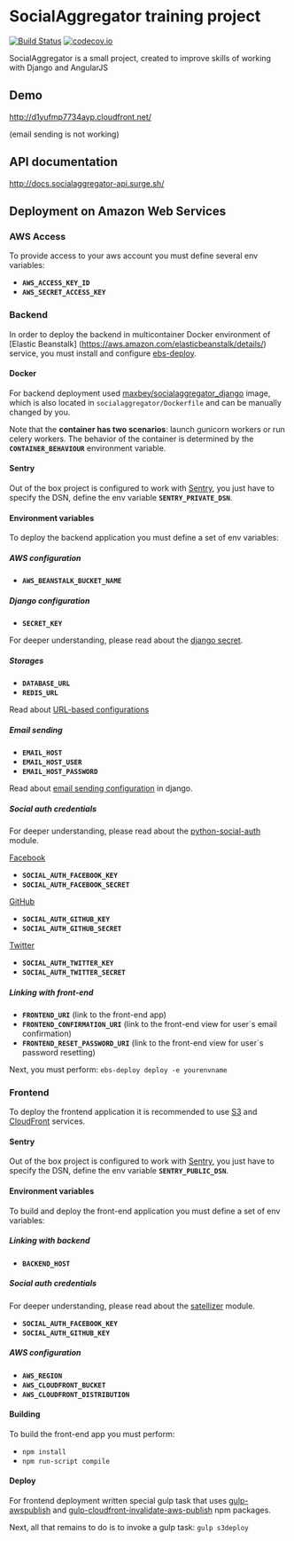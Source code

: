 # SocialAggregator training project

[![Build Status](https://travis-ci.org/Maxbey/socialaggregator.svg?branch=master)](https://travis-ci.org/Maxbey/socialaggregator)
[![codecov.io](https://codecov.io/gh/Maxbey/socialaggregator/branch/master/graphs/badge.svg)](https://codecov.io/gh/Maxbey/socialaggregator/branch/master/)

SocialAggregator is a small project, created to improve skills of working with Django and AngularJS
## Demo
http://d1yufmp7734ayp.cloudfront.net/

(email sending is not working)

## API documentation
http://docs.socialaggregator-api.surge.sh/

## Deployment on Amazon Web Services
### AWS Access
To provide access to your aws account you must define several env variables:
 - **`AWS_ACCESS_KEY_ID`**
 - **`AWS_SECRET_ACCESS_KEY`**

### Backend
In order to deploy the backend in multicontainer Docker environment of [Elastic Beanstalk] (https://aws.amazon.com/elasticbeanstalk/details/) service, you must install and configure [ebs-deploy](https://github.com/briandilley/ebs-deploy).

#### Docker
For backend deployment used [maxbey/socialaggregator_django](https://hub.docker.com/r/maxbey/socialaggregator_django/) image, which is also located in `socialaggregator/Dockerfile` and can be manually changed by you.

Note that the **container has two scenarios**: launch gunicorn workers or run celery workers.
The behavior of the container is determined by the **`CONTAINER_BEHAVIOUR`** environment variable.

#### Sentry
Out of the box project is configured to work with [Sentry](https://sentry.io/welcome/), you just have to specify the DSN, define the env variable **`SENTRY_PRIVATE_DSN`**.

#### Environment variables
To deploy the backend application you must define a set of env variables:

##### AWS configuration
 - **`AWS_BEANSTALK_BUCKET_NAME`**

##### Django configuration
 - **`SECRET_KEY`**

For deeper understanding, please read about the [django secret](https://docs.djangoproject.com/en/1.10/ref/settings/#std:setting-SECRET_KEY).

##### Storages
 - **`DATABASE_URL`**
 - **`REDIS_URL`**

Read about [URL-based configurations](https://django-configurations.readthedocs.io/en/stable/values/#url-based-values)
##### Email sending
  - **`EMAIL_HOST`**
  - **`EMAIL_HOST_USER`**
  - **`EMAIL_HOST_PASSWORD`**
 
Read about [email sending configuration](https://docs.djangoproject.com/en/1.10/ref/settings/#std:setting-EMAIL_HOST) in django.

##### Social auth credentials
For deeper understanding, please read about the [python-social-auth](http://psa.matiasaguirre.net/docs/index.html) module.

[Facebook](http://psa.matiasaguirre.net/docs/backends/facebook.html)
 - **`SOCIAL_AUTH_FACEBOOK_KEY`**
 - **`SOCIAL_AUTH_FACEBOOK_SECRET`**

[GitHub](http://psa.matiasaguirre.net/docs/backends/github.html)
 - **`SOCIAL_AUTH_GITHUB_KEY`**
 - **`SOCIAL_AUTH_GITHUB_SECRET`**

[Twitter](http://psa.matiasaguirre.net/docs/backends/twitter.html)
 - **`SOCIAL_AUTH_TWITTER_KEY`**
 - **`SOCIAL_AUTH_TWITTER_SECRET`**

##### Linking with front-end
 - **`FRONTEND_URI`** (link to the front-end app)
 - **`FRONTEND_CONFIRMATION_URI`** (link to the front-end view for user`s email confirmation)
 - **`FRONTEND_RESET_PASSWORD_URI`** (link to the front-end view for user`s password resetting)

Next, you must perform: `ebs-deploy deploy -e yourenvname`

### Frontend
To deploy the frontend application it is recommended to use [S3](https://aws.amazon.com/s3/details/) and [CloudFront](https://aws.amazon.com/cloudfront/) services.

#### Sentry
Out of the box project is configured to work with [Sentry](https://sentry.io/welcome/), you just have to specify the DSN, define the env variable **`SENTRY_PUBLIC_DSN`**.

#### Environment variables
To build and deploy the front-end application you must define a set of env variables:
##### Linking with backend
 - **`BACKEND_HOST`**

##### Social auth credentials
For deeper understanding, please read about the [satellizer](https://github.com/sahat/satellizer) module.
 - **`SOCIAL_AUTH_FACEBOOK_KEY`**
 - **`SOCIAL_AUTH_GITHUB_KEY`**

##### AWS configuration
 - **`AWS_REGION`**
 - **`AWS_CLOUDFRONT_BUCKET`**
 - **`AWS_CLOUDFRONT_DISTRIBUTION`**

#### Building
To build the front-end app you must perform:
 - `npm install`
 - `npm run-script compile`

#### Deploy
For frontend deployment written special gulp task that uses [gulp-awspublish](https://www.npmjs.com/package/gulp-awspublish) and [gulp-cloudfront-invalidate-aws-publish](https://www.npmjs.com/package/gulp-cloudfront-invalidate-aws-publish) npm packages.

Next, all that remains to do is to invoke a gulp task: `gulp s3deploy`

